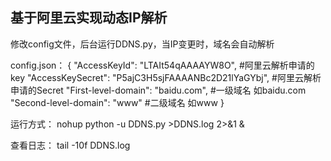 ## 基于阿里云实现动态IP解析

修改config文件，后台运行DDNS.py，当IP变更时，域名会自动解析

config.json：
{
    "AccessKeyId": "LTAIt54qAAAAYW8O",                           #阿里云解析申请的key
    "AccessKeySecret": "P5ajC3H5sjFAAAANBc2D21lYaGYbj",          #阿里云解析申请的Secret
    "First-level-domain": "baidu.com",                           #一级域名  如baidu.com
    "Second-level-domain": "www"                                 #二级域名  如www
}

运行方式：
nohup python -u DDNS.py >DDNS.log 2>&1 &

查看日志：
tail -10f DDNS.log

